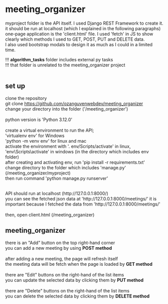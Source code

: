 # meeting_organizer

myproject folder is the API itself. I used Django REST Framework to create it.<br> it should be run at localhost (which I explained in the following paragraphs)<br>
one-page application is the 'client.html' file. I used 'fetch' in JS to show clearly which methods I used to GET, POST, PUT and DELETE data.<br>
I also used bootstrap modals to design it as much as I could in a limited time.<br>

!!! <b>algorithm_tasks</b> folder includes external py tasks<br>
!!! that folder is unrelated to the meeting_organizer project<br>
<br>

## set up
clone the repository <br>
git clone https://github.com/ozanguvenwebdev/meeting_organizer<br>
change your directory into the folder ('/meeting_organizer')<br>
<br>
python version is 'Python 3.12.0'<br>
<br>
create a virtual environment to run the API;<br>
'virtualenv env' for Windows<br>
'python -m venv env' for linux and mac<br>
activate the environment with '. env/Scripts/activate' in linux, 'env\Scripts\activate' in windows (in the directory which includes env folder)<br>
after creating and activating env, run 'pip install -r requirements.txt'<br>
change directory to the folder which includes 'manage.py' (/meeting_organizer/myproject)<br>
then run command 'python manage.py runserver'<br>

<br>
API should run at localhost (http://127.0.0.1:8000/)<br>
you can see the fetched json data at 'http://127.0.0.1:8000/meetings/'
it is important because I fetched the data from 'http://127.0.0.1:8000/meetings/'<br>
<br>
then, open client.html (/meeting_organizer)
<br>

## meeting_organizer
there is an "Add" button on the top right-hand corner<br>
you can add a new meeting by using <b>POST method</b><br>
<br>
after adding a new meeting, the page will refresh itself<br>
the meeting data will be fetch when the page is loaded by <b>GET method</b><br>
<br>
there are "Edit" buttons on the right-hand of the list items<br>
you can update the selected data by clicking them by <b>PUT method</b><br>
<br>
there are "Delete" buttons on the right-hand of the list items<br>
you can delete the selected data by clicking them by <b>DELETE method</b><br>
<br>


